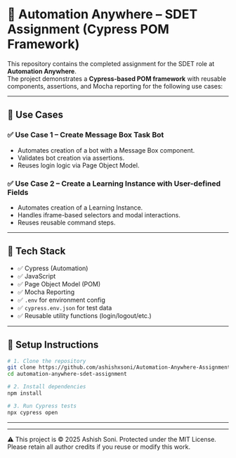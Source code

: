# 🧪 Automation Anywhere – SDET Assignment (Cypress POM Framework)

This repository contains the completed assignment for the SDET role at **Automation Anywhere**.  
The project demonstrates a **Cypress-based POM framework** with reusable components, assertions, and Mocha reporting for the following use cases:

---

## 📌 Use Cases

### ✅ Use Case 1 – Create Message Box Task Bot
- Automates creation of a bot with a Message Box component.
- Validates bot creation via assertions.
- Reuses login logic via Page Object Model.

### ✅ Use Case 2 – Create a Learning Instance with User-defined Fields
- Automates creation of a Learning Instance.
- Handles iframe-based selectors and modal interactions.
- Reuses reusable command steps.

---

## 🧰 Tech Stack

- ✅ Cypress (Automation)
- ✅ JavaScript
- ✅ Page Object Model (POM)
- ✅ Mocha Reporting
- ✅ `.env` for environment config
- ✅ `cypress.env.json` for test data
- ✅ Reusable utility functions (login/logout/etc.)

---

## 🚀 Setup Instructions

```bash
# 1. Clone the repository
git clone https://github.com/ashishxsoni/Automation-Anywhere-Assignment
cd automation-anywhere-sdet-assignment

# 2. Install dependencies
npm install

# 3. Run Cypress tests
npx cypress open

```
---
---
⚠️ This project is © 2025 Ashish Soni. Protected under the MIT License. Please retain all author credits if you reuse or modify this work.
